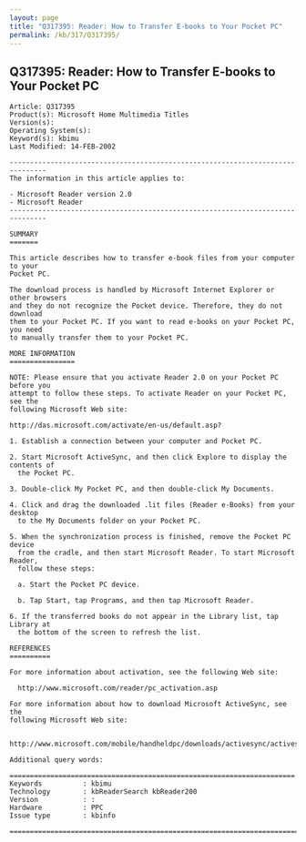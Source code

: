 ```yaml
---
layout: page
title: "Q317395: Reader: How to Transfer E-books to Your Pocket PC"
permalink: /kb/317/Q317395/
---
```


## Q317395: Reader: How to Transfer E-books to Your Pocket PC

	Article: Q317395
	Product(s): Microsoft Home Multimedia Titles
	Version(s): 
	Operating System(s): 
	Keyword(s): kbimu
	Last Modified: 14-FEB-2002
	
	-------------------------------------------------------------------------------
	The information in this article applies to:
	
	- Microsoft Reader version 2.0 
	- Microsoft Reader 
	-------------------------------------------------------------------------------
	
	SUMMARY
	=======
	
	This article describes how to transfer e-book files from your computer to your
	Pocket PC.
	
	The download process is handled by Microsoft Internet Explorer or other browsers
	and they do not recognize the Pocket device. Therefore, they do not download
	them to your Pocket PC. If you want to read e-books on your Pocket PC, you need
	to manually transfer them to your Pocket PC.
	
	MORE INFORMATION
	================
	
	NOTE: Please ensure that you activate Reader 2.0 on your Pocket PC before you
	attempt to follow these steps. To activate Reader on your Pocket PC, see the
	following Microsoft Web site:
	
	http://das.microsoft.com/activate/en-us/default.asp?
	
	1. Establish a connection between your computer and Pocket PC.
	
	2. Start Microsoft ActiveSync, and then click Explore to display the contents of
	  the Pocket PC.
	
	3. Double-click My Pocket PC, and then double-click My Documents.
	
	4. Click and drag the downloaded .lit files (Reader e-Books) from your desktop
	  to the My Documents folder on your Pocket PC.
	
	5. When the synchronization process is finished, remove the Pocket PC device
	  from the cradle, and then start Microsoft Reader. To start Microsoft Reader,
	  follow these steps:
	
	  a. Start the Pocket PC device.
	
	  b. Tap Start, tap Programs, and then tap Microsoft Reader.
	
	6. If the transferred books do not appear in the Library list, tap Library at
	  the bottom of the screen to refresh the list.
	
	REFERENCES
	==========
	
	For more information about activation, see the following Web site:
	
	  http://www.microsoft.com/reader/pc_activation.asp
	
	For more information about how to download Microsoft ActiveSync, see the
	following Microsoft Web site:
	
	  http://www.microsoft.com/mobile/handheldpc/downloads/activesync/activesync_hpc.asp
	
	Additional query words:
	
	======================================================================
	Keywords          : kbimu 
	Technology        : kbReaderSearch kbReader200
	Version           : :
	Hardware          : PPC
	Issue type        : kbinfo
	
	=============================================================================
	

